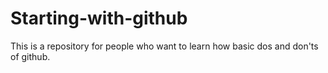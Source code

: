 # Starting-with-github
This is a repository for people who want to learn how basic dos and don'ts of github.
